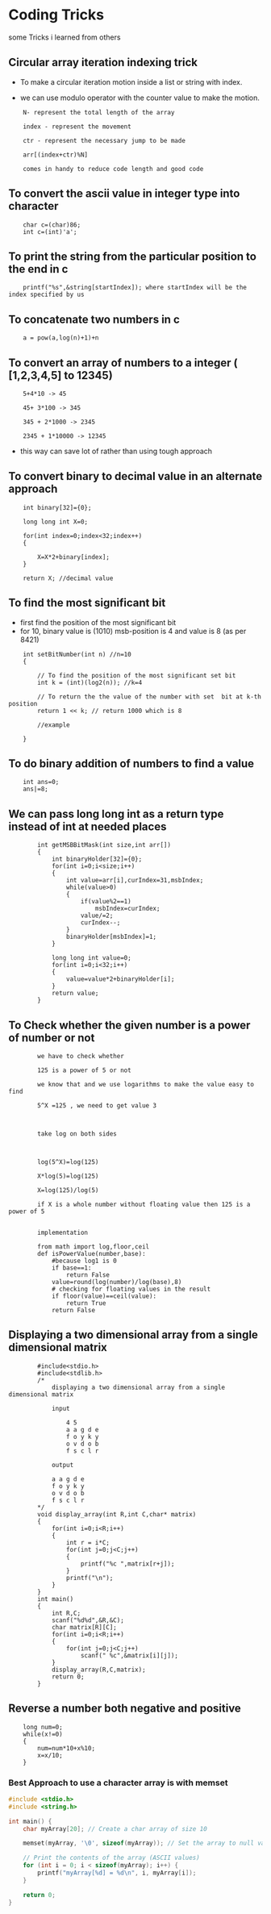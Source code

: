 
# Coding Tricks 

some Tricks i learned from others   

## Circular array iteration indexing trick

+ To make a circular iteration motion inside a list or string with index.  

+ we can use modulo operator with the counter value to make the motion.  

```
	N- represent the total length of the array 

	index - represent the movement 

	ctr - represent the necessary jump to be made 

	arr[(index+ctr)%N]

	comes in handy to reduce code length and good code
```
## To convert the ascii value in integer type into character 
	
```
	char c=(char)86;
	int c=(int)'a';
```
## To print the string from the particular position to the end in c

```
	printf("%s",&string[startIndex]); where startIndex will be the index specified by us
```

## To concatenate two numbers in c

```
	a = pow(a,log(n)+1)+n 
```

## To convert an array of numbers to a integer ( [1,2,3,4,5] to 12345)
	
```
	5+4*10 -> 45

	45+ 3*100 -> 345

	345 + 2*1000 -> 2345

	2345 + 1*10000 -> 12345
```
	
+ this way can save lot of rather than using tough approach   

## To convert binary to decimal value in an alternate approach

```
	int binary[32]={0};

	long long int X=0;

	for(int index=0;index<32;index++)
	{
		
		X=X*2+binary[index];
	}

	return X; //decimal value
```
## To find the most significant bit 

+ first find the position of the most significant bit   
+ for 10, binary value is (1010) msb-position is 4 and value is 8 (as per 8421)  

```
	int setBitNumber(int n) //n=10
	{
	 
		// To find the position of the most significant set bit
		int k = (int)(log2(n)); //k=4
	 
		// To return the the value of the number with set  bit at k-th position
		return 1 << k; // return 1000 which is 8 
		
		//example 
		
	}	
```
## To do binary addition of numbers to find a value 

```
	int ans=0;
	ans|=8;
```	
## We can pass long long int as a return type instead of int at needed places

```
		int getMSBBitMask(int size,int arr[])
		{
			int binaryHolder[32]={0};
			for(int i=0;i<size;i++)
			{
				int value=arr[i],curIndex=31,msbIndex;
				while(value>0)
				{
					if(value%2==1)
						msbIndex=curIndex;
					value/=2;
					curIndex--;
				}
				binaryHolder[msbIndex]=1;
			}

			long long int value=0;
			for(int i=0;i<32;i++)
			{
				value=value*2+binaryHolder[i];
			}
			return value;
		}

```

## To Check whether the given number is a power of number or not

```
		we have to check whether 

		125 is a power of 5 or not 

		we know that and we use logarithms to make the value easy to find

		5^X =125 , we need to get value 3



		take log on both sides



		log(5^X)=log(125)

		X*log(5)=log(125)

		X=log(125)/log(5)

		if X is a whole number without floating value then 125 is a power of 5
		
		
		implementation
		
		from math import log,floor,ceil
		def isPowerValue(number,base):
			#because log1 is 0
			if base==1:
				return False
			value=round(log(number)/log(base),8)
			# checking for floating values in the result
			if floor(value)==ceil(value):
				return True
			return False
```   
## Displaying a two dimensional array from a single dimensional matrix 
```
		#include<stdio.h>
		#include<stdlib.h>
		/*
			displaying a two dimensional array from a single dimensional matrix 
			
			input
			
				4 5
				a a g d e
				f o y k y
				o v d o b
				f s c l r
			
			output

			a a g d e
			f o y k y
			o v d o b
			f s c l r
		*/
		void display_array(int R,int C,char* matrix)
		{
			for(int i=0;i<R;i++)
			{
				int r = i*C;
				for(int j=0;j<C;j++)
				{
				    printf("%c ",matrix[r+j]);
				}
				printf("\n");
			}
		}
		int main()
		{
			int R,C;
			scanf("%d%d",&R,&C);
			char matrix[R][C];
			for(int i=0;i<R;i++)
			{
				for(int j=0;j<C;j++)
				    scanf(" %c",&matrix[i][j]);
			}
			display_array(R,C,matrix);
			return 0;
		}
```

## Reverse a number both negative and positive

```
	long num=0;
	while(x!=0)
	{
		num=num*10+x%10;
		x=x/10;
	}
```

### Best Approach to use a character array is with memset

```C
#include <stdio.h>
#include <string.h>

int main() {
    char myArray[20]; // Create a char array of size 10

    memset(myArray, '\0', sizeof(myArray)); // Set the array to null values

    // Print the contents of the array (ASCII values)
    for (int i = 0; i < sizeof(myArray); i++) {
        printf("myArray[%d] = %d\n", i, myArray[i]);
    }

    return 0;
}

```